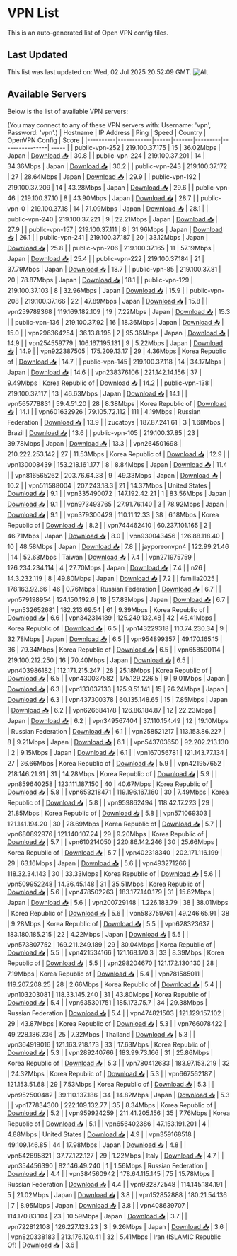 # VPN List

This is an auto-generated list of Open VPN config files.

## Last Updated

This list was last updated on: Wed, 02 Jul 2025 20:52:09 GMT.
![Alt](https://repobeats.axiom.co/api/embed/186b98318ef1479477931607c1ad7d823f12451f.svg "Repobeats analytics image")

## Available Servers

Below is the list of available VPN servers:

(You may connect to any of these VPN servers with: Username: 'vpn', Password: 'vpn'.)
| Hostname | IP Address | Ping | Speed | Country | OpenVPN Config | Score |
|----------|------------|------|-------|---------|----------------| ----- |
| public-vpn-252 | 219.100.37.175 | 15 | 36.02Mbps | Japan | [Download 📥](./configs/server_0_JP.ovpn) | 30.8 |
| public-vpn-224 | 219.100.37.201 | 14 | 34.36Mbps | Japan | [Download 📥](./configs/server_1_JP.ovpn) | 30.2 |
| public-vpn-243 | 219.100.37.172 | 27 | 28.64Mbps | Japan | [Download 📥](./configs/server_2_JP.ovpn) | 29.9 |
| public-vpn-192 | 219.100.37.209 | 14 | 43.28Mbps | Japan | [Download 📥](./configs/server_3_JP.ovpn) | 29.6 |
| public-vpn-46 | 219.100.37.10 | 8 | 43.90Mbps | Japan | [Download 📥](./configs/server_4_JP.ovpn) | 28.7 |
| public-vpn-0 | 219.100.37.18 | 14 | 71.09Mbps | Japan | [Download 📥](./configs/server_5_JP.ovpn) | 28.1 |
| public-vpn-240 | 219.100.37.221 | 9 | 22.21Mbps | Japan | [Download 📥](./configs/server_6_JP.ovpn) | 27.9 |
| public-vpn-157 | 219.100.37.111 | 8 | 31.96Mbps | Japan | [Download 📥](./configs/server_7_JP.ovpn) | 26.1 |
| public-vpn-241 | 219.100.37.187 | 20 | 33.12Mbps | Japan | [Download 📥](./configs/server_8_JP.ovpn) | 25.8 |
| public-vpn-206 | 219.100.37.165 | 11 | 57.19Mbps | Japan | [Download 📥](./configs/server_9_JP.ovpn) | 25.4 |
| public-vpn-222 | 219.100.37.184 | 21 | 37.79Mbps | Japan | [Download 📥](./configs/server_10_JP.ovpn) | 18.7 |
| public-vpn-85 | 219.100.37.81 | 20 | 78.87Mbps | Japan | [Download 📥](./configs/server_11_JP.ovpn) | 18.1 |
| public-vpn-129 | 219.100.37.103 | 8 | 32.96Mbps | Japan | [Download 📥](./configs/server_12_JP.ovpn) | 15.9 |
| public-vpn-208 | 219.100.37.166 | 22 | 47.89Mbps | Japan | [Download 📥](./configs/server_13_JP.ovpn) | 15.8 |
| vpn259789368 | 119.169.182.109 | 19 | 7.22Mbps | Japan | [Download 📥](./configs/server_14_JP.ovpn) | 15.3 |
| public-vpn-136 | 219.100.37.92 | 16 | 18.36Mbps | Japan | [Download 📥](./configs/server_15_JP.ovpn) | 15.0 |
| vpn296364254 | 36.13.8.195 | 2 | 95.36Mbps | Japan | [Download 📥](./configs/server_16_JP.ovpn) | 14.9 |
| vpn254559779 | 106.167.195.131 | 9 | 5.22Mbps | Japan | [Download 📥](./configs/server_17_JP.ovpn) | 14.9 |
| vpn922387505 | 175.209.13.17 | 29 | 4.36Mbps | Korea Republic of | [Download 📥](./configs/server_18_KR.ovpn) | 14.7 |
| public-vpn-145 | 219.100.37.118 | 14 | 34.17Mbps | Japan | [Download 📥](./configs/server_19_JP.ovpn) | 14.6 |
| vpn238376106 | 221.142.14.156 | 37 | 9.49Mbps | Korea Republic of | [Download 📥](./configs/server_20_KR.ovpn) | 14.2 |
| public-vpn-138 | 219.100.37.117 | 13 | 46.63Mbps | Japan | [Download 📥](./configs/server_21_JP.ovpn) | 14.1 |
| vpn565778831 | 59.4.51.20 | 28 | 8.38Mbps | Korea Republic of | [Download 📥](./configs/server_22_KR.ovpn) | 14.1 |
| vpn601632926 | 79.105.72.112 | 111 | 4.19Mbps | Russian Federation | [Download 📥](./configs/server_23_RU.ovpn) | 13.9 |
| zucatoys | 187.87.241.61 | 3 | 1.68Mbps | Brazil | [Download 📥](./configs/server_24_BR.ovpn) | 13.6 |
| public-vpn-105 | 219.100.37.85 | 23 | 39.78Mbps | Japan | [Download 📥](./configs/server_25_JP.ovpn) | 13.3 |
| vpn264501698 | 210.222.253.142 | 27 | 11.53Mbps | Korea Republic of | [Download 📥](./configs/server_26_KR.ovpn) | 12.9 |
| vpn130008439 | 153.218.161.177 | 8 | 8.84Mbps | Japan | [Download 📥](./configs/server_27_JP.ovpn) | 11.4 |
| vpn816565262 | 203.76.64.38 | 9 | 49.33Mbps | Japan | [Download 📥](./configs/server_28_JP.ovpn) | 10.2 |
| vpn511588004 | 207.243.18.3 | 21 | 14.37Mbps | United States | [Download 📥](./configs/server_29_US.ovpn) | 9.1 |
| vpn335490072 | 147.192.42.21 | 1 | 83.56Mbps | Japan | [Download 📥](./configs/server_30_JP.ovpn) | 9.1 |
| vpn973493765 | 27.91.76.140 | 3 | 78.92Mbps | Japan | [Download 📥](./configs/server_31_JP.ovpn) | 9.1 |
| vpn379300429 | 110.11.12.33 | 38 | 6.18Mbps | Korea Republic of | [Download 📥](./configs/server_32_KR.ovpn) | 8.2 |
| vpn744462410 | 60.237.101.165 | 2 | 46.71Mbps | Japan | [Download 📥](./configs/server_33_JP.ovpn) | 8.0 |
| vpn930043456 | 126.88.118.40 | 10 | 48.58Mbps | Japan | [Download 📥](./configs/server_34_JP.ovpn) | 7.8 |
| jayporeonvpn4 | 122.99.21.46 | 14 | 52.63Mbps | Taiwan | [Download 📥](./configs/server_35_TW.ovpn) | 7.4 |
| vpn271975759 | 126.234.234.114 | 4 | 27.70Mbps | Japan | [Download 📥](./configs/server_36_JP.ovpn) | 7.4 |
| n26 | 14.3.232.119 | 8 | 49.80Mbps | Japan | [Download 📥](./configs/server_37_JP.ovpn) | 7.2 |
| familia2025 | 178.163.92.66 | 46 | 0.76Mbps | Russian Federation | [Download 📥](./configs/server_38_RU.ovpn) | 6.7 |
| vpn579198954 | 124.150.192.6 | 18 | 57.83Mbps | Japan | [Download 📥](./configs/server_39_JP.ovpn) | 6.7 |
| vpn532652681 | 182.213.69.54 | 61 | 9.39Mbps | Korea Republic of | [Download 📥](./configs/server_40_KR.ovpn) | 6.6 |
| vpn342314189 | 125.249.132.48 | 42 | 45.41Mbps | Korea Republic of | [Download 📥](./configs/server_41_KR.ovpn) | 6.5 |
| vpn143229318 | 110.74.230.34 | 9 | 32.78Mbps | Japan | [Download 📥](./configs/server_42_JP.ovpn) | 6.5 |
| vpn954899357 | 49.170.165.15 | 36 | 79.34Mbps | Korea Republic of | [Download 📥](./configs/server_43_KR.ovpn) | 6.5 |
| vpn658590114 | 219.100.212.250 | 16 | 70.40Mbps | Japan | [Download 📥](./configs/server_44_JP.ovpn) | 6.5 |
| vpn403986182 | 112.171.215.247 | 28 | 25.18Mbps | Korea Republic of | [Download 📥](./configs/server_45_KR.ovpn) | 6.5 |
| vpn430037582 | 175.129.226.5 | 9 | 9.01Mbps | Japan | [Download 📥](./configs/server_46_JP.ovpn) | 6.3 |
| vpn133037133 | 125.9.51.141 | 15 | 26.24Mbps | Japan | [Download 📥](./configs/server_47_JP.ovpn) | 6.3 |
| vpn437300378 | 60.135.148.65 | 15 | 7.85Mbps | Japan | [Download 📥](./configs/server_48_JP.ovpn) | 6.2 |
| vpn626684178 | 126.86.184.87 | 12 | 22.23Mbps | Japan | [Download 📥](./configs/server_49_JP.ovpn) | 6.2 |
| vpn349567404 | 37.110.154.49 | 12 | 19.10Mbps | Russian Federation | [Download 📥](./configs/server_50_RU.ovpn) | 6.1 |
| vpn258521217 | 113.153.86.227 | 8 | 9.21Mbps | Japan | [Download 📥](./configs/server_51_JP.ovpn) | 6.1 |
| vpn543703650 | 92.202.213.130 | 2 | 9.15Mbps | Japan | [Download 📥](./configs/server_52_JP.ovpn) | 6.1 |
| vpn167056781 | 121.143.77.134 | 27 | 36.66Mbps | Korea Republic of | [Download 📥](./configs/server_53_KR.ovpn) | 5.9 |
| vpn421957652 | 218.146.21.91 | 31 | 14.28Mbps | Korea Republic of | [Download 📥](./configs/server_54_KR.ovpn) | 5.9 |
| vpn859640258 | 123.111.187.150 | 40 | 40.67Mbps | Korea Republic of | [Download 📥](./configs/server_55_KR.ovpn) | 5.8 |
| vpn653218471 | 119.196.167.160 | 30 | 7.49Mbps | Korea Republic of | [Download 📥](./configs/server_56_KR.ovpn) | 5.8 |
| vpn959862494 | 118.42.17.223 | 29 | 21.85Mbps | Korea Republic of | [Download 📥](./configs/server_57_KR.ovpn) | 5.8 |
| vpn571069303 | 121.141.194.20 | 30 | 28.69Mbps | Korea Republic of | [Download 📥](./configs/server_58_KR.ovpn) | 5.7 |
| vpn680892976 | 121.140.107.24 | 29 | 9.20Mbps | Korea Republic of | [Download 📥](./configs/server_59_KR.ovpn) | 5.7 |
| vpn610214050 | 220.86.142.246 | 30 | 25.66Mbps | Korea Republic of | [Download 📥](./configs/server_60_KR.ovpn) | 5.7 |
| vpn402318340 | 202.171.116.199 | 29 | 63.16Mbps | Japan | [Download 📥](./configs/server_61_JP.ovpn) | 5.6 |
| vpn493271266 | 118.32.34.143 | 30 | 33.33Mbps | Korea Republic of | [Download 📥](./configs/server_62_KR.ovpn) | 5.6 |
| vpn509952248 | 14.36.45.148 | 31 | 35.51Mbps | Korea Republic of | [Download 📥](./configs/server_63_KR.ovpn) | 5.6 |
| vpn478502263 | 183.177.140.179 | 31 | 15.62Mbps | Japan | [Download 📥](./configs/server_64_JP.ovpn) | 5.6 |
| vpn200729148 | 1.226.183.79 | 38 | 38.01Mbps | Korea Republic of | [Download 📥](./configs/server_65_KR.ovpn) | 5.6 |
| vpn583759761 | 49.246.65.91 | 38 | 9.28Mbps | Korea Republic of | [Download 📥](./configs/server_66_KR.ovpn) | 5.5 |
| vpn628323637 | 183.180.185.215 | 22 | 4.22Mbps | Japan | [Download 📥](./configs/server_67_JP.ovpn) | 5.5 |
| vpn573807752 | 169.211.249.189 | 29 | 30.04Mbps | Korea Republic of | [Download 📥](./configs/server_68_KR.ovpn) | 5.5 |
| vpn421534166 | 121.168.170.3 | 33 | 8.39Mbps | Korea Republic of | [Download 📥](./configs/server_69_KR.ovpn) | 5.5 |
| vpn298204670 | 121.172.130.130 | 28 | 7.19Mbps | Korea Republic of | [Download 📥](./configs/server_70_KR.ovpn) | 5.4 |
| vpn781585011 | 119.207.208.25 | 28 | 2.66Mbps | Korea Republic of | [Download 📥](./configs/server_71_KR.ovpn) | 5.4 |
| vpn103203081 | 118.33.145.240 | 31 | 43.80Mbps | Korea Republic of | [Download 📥](./configs/server_72_KR.ovpn) | 5.4 |
| vpn635301751 | 185.173.75.7 | 34 | 29.38Mbps | Russian Federation | [Download 📥](./configs/server_73_RU.ovpn) | 5.4 |
| vpn474821503 | 121.129.157.102 | 29 | 43.87Mbps | Korea Republic of | [Download 📥](./configs/server_74_KR.ovpn) | 5.3 |
| vpn766078422 | 49.228.186.236 | 25 | 7.32Mbps | Thailand | [Download 📥](./configs/server_75_TH.ovpn) | 5.3 |
| vpn364919016 | 121.163.218.173 | 33 | 17.63Mbps | Korea Republic of | [Download 📥](./configs/server_76_KR.ovpn) | 5.3 |
| vpn289240766 | 183.99.73.166 | 31 | 25.86Mbps | Korea Republic of | [Download 📥](./configs/server_77_KR.ovpn) | 5.3 |
| vpn780412633 | 183.97.153.219 | 32 | 24.32Mbps | Korea Republic of | [Download 📥](./configs/server_78_KR.ovpn) | 5.3 |
| vpn667562187 | 121.153.51.68 | 29 | 7.53Mbps | Korea Republic of | [Download 📥](./configs/server_79_KR.ovpn) | 5.3 |
| vpn952500482 | 39.110.137.186 | 34 | 14.82Mbps | Japan | [Download 📥](./configs/server_80_JP.ovpn) | 5.3 |
| vpn177834300 | 222.109.132.77 | 35 | 8.34Mbps | Korea Republic of | [Download 📥](./configs/server_81_KR.ovpn) | 5.2 |
| vpn959924259 | 211.41.205.156 | 35 | 7.76Mbps | Korea Republic of | [Download 📥](./configs/server_82_KR.ovpn) | 5.1 |
| vpn656402386 | 47.153.191.201 | 4 | 4.88Mbps | United States | [Download 📥](./configs/server_83_US.ovpn) | 4.9 |
| vpn359168518 | 49.109.146.85 | 44 | 17.98Mbps | Japan | [Download 📥](./configs/server_84_JP.ovpn) | 4.8 |
| vpn542695821 | 37.77.122.127 | 29 | 1.22Mbps | Italy | [Download 📥](./configs/server_85_IT.ovpn) | 4.7 |
| vpn354456390 | 82.146.49.240 | 1 | 1.56Mbps | Russian Federation | [Download 📥](./configs/server_86_RU.ovpn) | 4.4 |
| vpn384560942 | 178.64.115.145 | 75 | 15.78Mbps | Russian Federation | [Download 📥](./configs/server_87_RU.ovpn) | 4.4 |
| vpn932872548 | 114.145.184.191 | 5 | 21.02Mbps | Japan | [Download 📥](./configs/server_88_JP.ovpn) | 3.8 |
| vpn152852888 | 180.21.54.136 | 7 | 8.95Mbps | Japan | [Download 📥](./configs/server_89_JP.ovpn) | 3.8 |
| vpn408639707 | 114.170.83.104 | 23 | 10.59Mbps | Japan | [Download 📥](./configs/server_90_JP.ovpn) | 3.7 |
| vpn722812108 | 126.227.123.23 | 3 | 9.26Mbps | Japan | [Download 📥](./configs/server_91_JP.ovpn) | 3.6 |
| vpn820338183 | 213.176.120.41 | 32 | 5.41Mbps | Iran (ISLAMIC Republic Of) | [Download 📥](./configs/server_92_IR.ovpn) | 3.6 |
